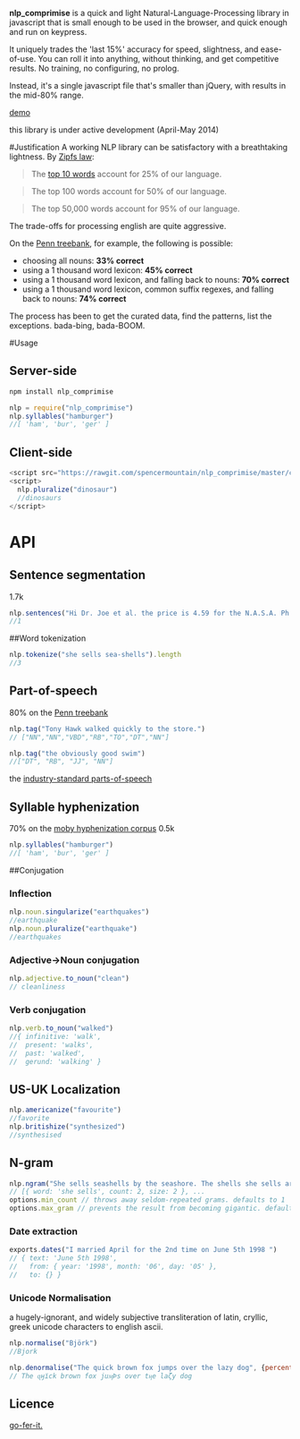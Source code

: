 **nlp_comprimise** is a quick and light Natural-Language-Processing library in javascript that is small enough to be used in the browser, and quick enough and run on keypress.

It uniquely trades the 'last 15%' accuracy for speed, slightness, and ease-of-use. You can roll it into anything, without thinking, and get competitive results. No training, no configuring, no prolog.

Instead, it's a single javascript file that's smaller than jQuery, with results in the mid-80% range.

[demo](https://s3.amazonaws.com/spencermounta.in/nlp_comprimise/index.html)

this library is under active development (April-May 2014)

#Justification
A working NLP library can be satisfactory with a breathtaking lightness.
By [Zipfs law](http://www.businessinsider.com/zipfs-law-and-the-most-common-words-in-english-2013-10):
>The [top 10 words](http://www.businessinsider.com/zipfs-law-and-the-most-common-words-in-english-2013-10) account for 25% of our language.

>The top 100 words account for 50% of our language.

>The top 50,000 words account for 95% of our language.

The trade-offs for processing english are quite aggressive.

On the [Penn treebank](http://www.cis.upenn.edu/~treebank/), for example, the following is possible:

* choosing all nouns: **33% correct**
* using a 1 thousand word lexicon: **45% correct**
* using a 1 thousand word lexicon, and falling back to nouns: **70% correct**
* using a 1 thousand word lexicon, common suffix regexes, and falling back to nouns: **74% correct**

The process has been to get the curated data, find the patterns, list the exceptions.
bada-bing, bada-BOOM.

#Usage
## Server-side
```bash
npm install nlp_comprimise
```
```javascript
nlp = require("nlp_comprimise")
nlp.syllables("hamburger")
//[ 'ham', 'bur', 'ger' ]
```

## Client-side
```javascript
<script src="https://rawgit.com/spencermountain/nlp_comprimise/master/client_side/nlp.js"></script>
<script>
  nlp.pluralize("dinosaur")
  //dinosaurs
</script>
```

# API

## Sentence segmentation
1.7k
```javascript
nlp.sentences("Hi Dr. Joe et al. the price is 4.59 for the N.A.S.A. Ph.Ds and astronauts.").length
//1
```
##Word tokenization
```javascript
nlp.tokenize("she sells sea-shells").length
//3
```

## Part-of-speech
80% on the [Penn treebank](http://www.cis.upenn.edu/~treebank/)
```javascript
nlp.tag("Tony Hawk walked quickly to the store.")
// ["NN","NN","VBD","RB","TO","DT","NN"]

nlp.tag("the obviously good swim")
//["DT", "RB", "JJ", "NN"]
```

the [industry-standard parts-of-speech](https://github.com/spencermountain/nlp_comprimise/blob/master/lib/pos/data/parts_of_speech.js)

<!-- ### Named-Entity Recognizing
```javascript
nlp.spot("Tony Hawk said he was very happy")
// ["Tony Hawk"]
```
-->

## Syllable hyphenization
70% on the [moby hyphenization corpus](http://www.gutenberg.org/dirs/etext02/mhyph10.zip)  0.5k
```javascript
nlp.syllables("hamburger")
//[ 'ham', 'bur', 'ger' ]
```

##Conjugation

### Inflection
```javascript
nlp.noun.singularize("earthquakes")
//earthquake
nlp.noun.pluralize("earthquake")
//earthquakes
```

### Adjective->Noun conjugation
```javascript
nlp.adjective.to_noun("clean")
// cleanliness
```
### Verb conjugation
```javascript
nlp.verb.to_noun("walked")
//{ infinitive: 'walk',
//  present: 'walks',
//  past: 'walked',
//  gerund: 'walking' }
```

## US-UK Localization
```javascript
nlp.americanize("favourite")
//favorite
nlp.britishize("synthesized")
//synthesised
```
## N-gram
```javascript
nlp.ngram("She sells seashells by the seashore. The shells she sells are surely seashells.", {min_count:1, max_size:5})
// [{ word: 'she sells', count: 2, size: 2 }, ...
options.min_count // throws away seldom-repeated grams. defaults to 1
options.max_gram // prevents the result from becoming gigantic. defaults to 5
```

### Date extraction
```javascript
exports.dates("I married April for the 2nd time on June 5th 1998 ")
// { text: 'June 5th 1998',
//   from: { year: '1998', month: '06', day: '05' },
//   to: {} }
```
### Unicode Normalisation
a hugely-ignorant, and widely subjective transliteration of latin, cryllic, greek unicode characters to english ascii.
```javascript
nlp.normalise("Björk")
//Bjork

nlp.denormalise("The quick brown fox jumps over the lazy dog", {percentage:50})
// The ɋӈїck brown fox juӎÞs over tӊe laζy dog
```



## Licence
[go-fer-it.](http://www.wtfpl.net/txt/copying/)
